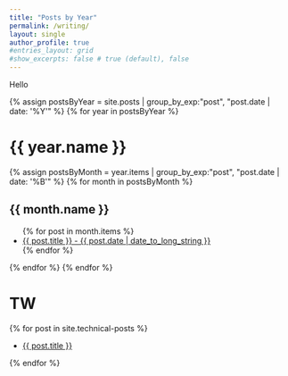 ```yaml
---
title: "Posts by Year"
permalink: /writing/
layout: single
author_profile: true
#entries_layout: grid
#show_excerpts: false # true (default), false
---
```


Hello

<!-- Posts by year
{% assign postsByYear = site.posts | group_by_exp:"post", "post.date | date: '%Y'" %}
{% for year in postsByYear %}
<h1>{{ year.name }}</h1>
<ul>
  {% for post in year.items %}
    <li>
      <a href="{{ post.url | relative_url }}">{{ post.title }}-{{ post.date | date_to_long_string }}</a>
    </li>
  {% endfor %}
</ul>
{% endfor %}
-->

{% assign postsByYear = site.posts | group_by_exp:"post", "post.date | date: '%Y'" %}
{% for year in postsByYear %}
  <h1>{{ year.name }}</h1>
  {% assign postsByMonth = year.items | group_by_exp:"post", "post.date | date: '%B'" %}
  {% for month in postsByMonth %}
  <h2>{{ month.name }}</h2>
  <ul>
    {% for post in month.items %}
      <li>
        <a href="{{ post.url | relative_url }}">{{ post.title }} - {{ post.date | date_to_long_string }} </a>      
      </li>
    {% endfor %}
  </ul>
  {% endfor %}
{% endfor %}

<!-- Posts by specific tag and year 
{% assign postsByYear = site.tags.Post-Formats | group_by_exp:"post", "post.date | date: '%Y'" %}
{% for year in postsByYear %}
<h1>{{ year.name }}</h1>
<ul>
  {% for post in year.items %}
    <li>
      <a href="{{ post.url | relative_url }}">{{ post.title }}-{{ post.date | date_to_long_string }}</a>
    </li>
  {% endfor %}
</ul>
{% endfor %}
-->

<!-- Posts by tag and year
{% for tag in site.tags %}
{% assign name = tag[0] %}
<h1>{{ name }}</h1>
{% assign postsByYear = tag[1] | group_by_exp:"post", "post.date | date: '%Y'" %}
{% for year in postsByYear %}
  <h1>{{ year.name }}</h1>
  <ul>
  {% for post in year.items %}
    <li>
      <a href="{{ post.url | relative_url }}">{{ post.title }}-{{ post.date | date_to_long_string }}</a>
    </li>
  {% endfor %}
  </ul>
{% endfor %}
{% endfor %}
-->

<!-- Posts by collection 
{% for collection in site.collections %}
{% assign name = collection.label %}
  <h1>{{ name }}</h1>
  {% for post in site.[name] %}
  <ul>
    <li><a href="{{ post.url }}">{{ post.title }}</a></li>
  </ul>
  {% endfor %}
{% endfor %}
-->

<!-- Posts by specific collection -->

<h1>TW</h1>
{% for post in site.technical-posts %}
<ul>
  <li><a href="{{ post.url }}">{{ post.title }}</a></li>
</ul>
{% endfor %}



<!-- List of all posts
<ul>
  {% for post in site.posts %}
    <li>
      <a href="{{ post.url }}">{{ post.title }}</a>
    </li>
  {% endfor %}
</ul>
-->
